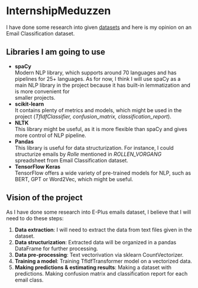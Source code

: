 # InternshipMeduzzen
I have done some research into given [datasets](https://drive.google.com/drive/u/1/folders/16LkwOXX8XxDV45VgXaDXAQNJASUF71bS) and here is my opinion on an Email Classification dataset.
## Libraries I am going to use ##
- **spaCy**<br/>
  Modern NLP library, which supports around 70 languages and has pipelines for 25+ languages. As for now, I think I will use spaCy as a main NLP library in the project because it has built-in lemmatization and is more convenient for   
  smaller projects.
- **scikit-learn**<br/>
  It contains plenty of metrics and models, which might be used in the project (*TfIdfClassifier, confusion_matrix, classification_report*).
- **NLTK**<br/>
  This library might be useful, as it is more flexible than spaCy and gives more control of NLP pipeline.
- **Pandas**<br/>
  This library is useful for data structurization. For instance, I could structurize emails by *Rolle* mentioned in *ROLLEN_VORGANG* spreadsheet from Email Classification dataset.
- **TensorFlow Keras**<br/>
  TensorFlow offers a wide variety of pre-trained models for NLP, such as BERT, GPT or Word2Vec, which might be useful.
## Vision of the project ##
As I have done some research into E-Plus emails dataset, I believe that I will need to do these steps:
1. **Data extraction**: I will need to extract the data from text files given in the dataset.
2. **Data structurization**: Extracted data will be organized in a pandas DataFrame for further processing.
3. **Data pre-processing**: Text vectorivation via sklearn CountVectorizer.
4. **Training a model**: Training TfIdfTransformer model on a vectorized data.
5. **Making predictions & estimating results**: Making a dataset with predictions. Making confusion matrix and classification report for each email class.

